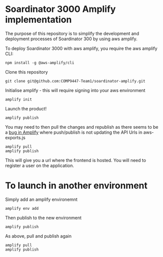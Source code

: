 # Soardinator 3000 Amplify implementation

The purpose of this repository is to simplify the development and deployment processes of Soardinator 300 by using aws amplify.

To deploy Soardinator 3000 with aws amplify, you require the aws amplify CLI:
```
npm install -g @aws-amplify/cli
```

Clone this repository
```
git clone git@github.com:COMP9447-Team1/soardinator-amplify.git
```

Initialise amplify - this will require signing into your aws environment
```
amplify init
```

Launch the product!
```
amplify publish
```

You may need to then pull the changes and republish as there seems to be a [bug in Amplify](https://github.com/aws-amplify/amplify-cli/issues/3033) where push/publish is not updating the API Urls in aws-exports.js
```
amplify pull
amplify publish
```
This will give you a url where the frontend is hosted. You will need to register a user on the application.


# To launch in another environment

Simply add an amplify environemnt
```
amplify env add
```

Then publish to the new environment
```
amplify publish
```

As above, pull and publish again
```
amplify pull
amplify publish
```
